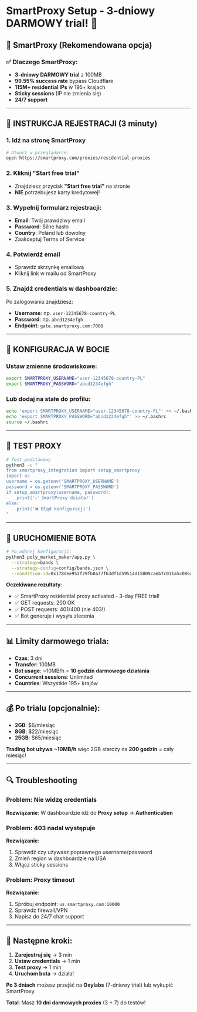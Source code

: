 # SmartProxy Setup - 3-dniowy DARMOWY trial! 🎉

## 🚀 SmartProxy (Rekomendowana opcja)

### ✅ Dlaczego SmartProxy:
- **3-dniowy DARMOWY trial** z 100MB
- **99.55% success rate** bypass Cloudflare
- **115M+ residential IPs** w 195+ krajach
- **Sticky sessions** (IP nie zmienia się)
- **24/7 support**

---

## 📝 INSTRUKCJA REJESTRACJI (3 minuty)

### 1. Idź na stronę SmartProxy
```bash
# Otwórz w przeglądarce:
open https://smartproxy.com/proxies/residential-proxies
```

### 2. Kliknij "Start free trial"
- Znajdziesz przycisk **"Start free trial"** na stronie
- **NIE** potrzebujesz karty kredytowej!

### 3. Wypełnij formularz rejestracji:
- **Email**: Twój prawdziwy email
- **Password**: Silne hasło  
- **Country**: Poland lub dowolny
- Zaakceptuj Terms of Service

### 4. Potwierdź email
- Sprawdź skrzynkę emailową
- Kliknij link w mailu od SmartProxy

### 5. Znajdź credentials w dashboardzie:
Po zalogowaniu znajdziesz:
- **Username**: np. `user-12345678-country-PL`
- **Password**: np. `abcd1234efgh`
- **Endpoint**: `gate.smartproxy.com:7000`

---

## 🔧 KONFIGURACJA W BOCIE

### Ustaw zmienne środowiskowe:
```bash
export SMARTPROXY_USERNAME="user-12345678-country-PL"
export SMARTPROXY_PASSWORD="abcd1234efgh"
```

### Lub dodaj na stałe do profilu:
```bash
echo 'export SMARTPROXY_USERNAME="user-12345678-country-PL"' >> ~/.bashrc
echo 'export SMARTPROXY_PASSWORD="abcd1234efgh"' >> ~/.bashrc
source ~/.bashrc
```

---

## 🧪 TEST PROXY

```bash
# Test podstawowy
python3 -c "
from smartproxy_integration import setup_smartproxy
import os
username = os.getenv('SMARTPROXY_USERNAME')
password = os.getenv('SMARTPROXY_PASSWORD')
if setup_smartproxy(username, password):
    print('✅ SmartProxy działa!')
else:
    print('❌ Błąd konfiguracji')
"
```

---

## 🚀 URUCHOMIENIE BOTA

```bash
# Po udanej konfiguracji:
python3 poly_market_maker/app.py \
  --strategy=bands \
  --strategy-config=config/bands.json \
  --condition-id=0x178dee952f29fb0a77f63df1d59514d15009caeb7c011a5c086aad80e6369f8d
```

**Oczekiwane rezultaty**:
- ✅ SmartProxy residential proxy activated - 3-day FREE trial!
- ✅ GET requests: 200 OK
- ✅ POST requests: 401/400 (nie 403!)
- ✅ Bot generuje i wysyła zlecenia

---

## 📊 Limity darmowego triala:

- **Czas**: 3 dni
- **Transfer**: 100MB
- **Bot usage**: ~10MB/h = **10 godzin darmowego działania**
- **Concurrent sessions**: Unlimited
- **Countries**: Wszystkie 195+ krajów

---

## 💰 Po trialu (opcjonalnie):

- **2GB**: $6/miesiąc
- **8GB**: $22/miesiąc  
- **25GB**: $65/miesiąc

**Trading bot używa ~10MB/h** więc 2GB starczy na **200 godzin** = cały miesiąc!

---

## 🔍 Troubleshooting

### Problem: Nie widzę credentials
**Rozwiązanie**: W dashboardzie idź do **Proxy setup** → **Authentication** 

### Problem: 403 nadal występuje
**Rozwiązanie**: 
1. Sprawdź czy używasz poprawnego username/password
2. Zmień region w dashboardzie na USA
3. Włącz sticky sessions

### Problem: Proxy timeout
**Rozwiązanie**:
1. Spróbuj endpoint: `us.smartproxy.com:10000`
2. Sprawdź firewall/VPN
3. Napisz do 24/7 chat support

---

## 🎯 Następne kroki:

1. **Zarejestruj się** → 3 min
2. **Ustaw credentials** → 1 min
3. **Test proxy** → 1 min
4. **Uruchom bota** → działa!

**Po 3 dniach** możesz przejść na **Oxylabs** (7-dniowy trial) lub wykupić SmartProxy.

**Total**: Masz **10 dni darmowych proxies** (3 + 7) do testów! 